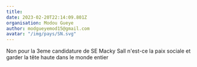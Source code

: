 ```yaml
---
title: 
date: 2023-02-20T22:14:09.801Z
organisation: Modou Gueye 
author: modgueyemod15@gmail.com
avatar: "/img/pays/SN.svg"
---
```


Non pour la 3eme candidature de SE Macky Sall n'est-ce la paix sociale et garder la tête haute dans le monde entier 